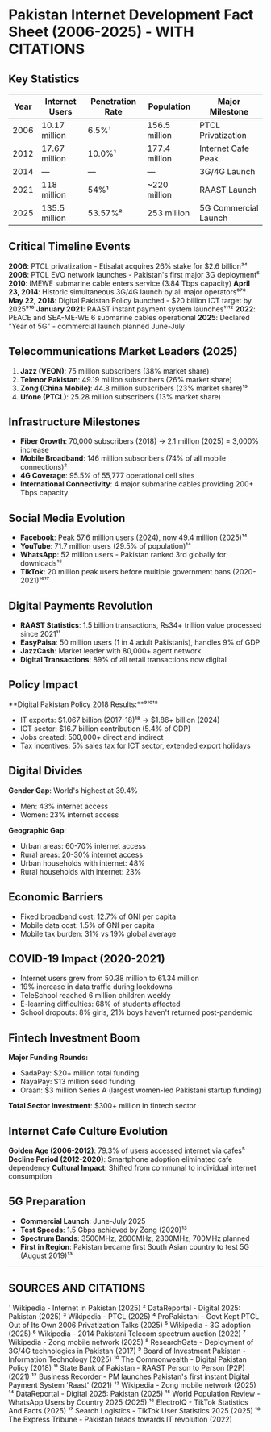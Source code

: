 # Pakistan Internet Development Fact Sheet (2006-2025) - WITH CITATIONS

## Key Statistics

| Year | Internet Users | Penetration Rate | Population | Major Milestone |
|------|----------------|------------------|------------|-----------------|
| 2006 | 10.17 million | 6.5%¹ | 156.5 million | PTCL Privatization |
| 2012 | 17.67 million | 10.0%¹ | 177.4 million | Internet Cafe Peak |
| 2014 | — | — | — | 3G/4G Launch |
| 2021 | 118 million | 54%¹ | ~220 million | RAAST Launch |
| 2025 | 135.5 million | 53.57%² | 253 million | 5G Commercial Launch |

## Critical Timeline Events

**2006**: PTCL privatization - Etisalat acquires 26% stake for $2.6 billion³⁴
**2008**: PTCL EVO network launches - Pakistan's first major 3G deployment⁵
**2010**: IMEWE submarine cable enters service (3.84 Tbps capacity)
**April 23, 2014**: Historic simultaneous 3G/4G launch by all major operators⁶⁷⁸
**May 22, 2018**: Digital Pakistan Policy launched - $20 billion ICT target by 2025⁹¹⁰
**January 2021**: RAAST instant payment system launches¹¹¹²
**2022**: PEACE and SEA-ME-WE 6 submarine cables operational
**2025**: Declared "Year of 5G" - commercial launch planned June-July

## Telecommunications Market Leaders (2025)

1. **Jazz (VEON)**: 75 million subscribers (38% market share)
2. **Telenor Pakistan**: 49.19 million subscribers (26% market share)  
3. **Zong (China Mobile)**: 44.8 million subscribers (23% market share)¹³
4. **Ufone (PTCL)**: 25.28 million subscribers (13% market share)

## Infrastructure Milestones

- **Fiber Growth**: 70,000 subscribers (2018) → 2.1 million (2025) = 3,000% increase
- **Mobile Broadband**: 146 million subscribers (74% of all mobile connections)²
- **4G Coverage**: 95.5% of 55,777 operational cell sites
- **International Connectivity**: 4 major submarine cables providing 200+ Tbps capacity

## Social Media Evolution

- **Facebook**: Peak 57.6 million users (2024), now 49.4 million (2025)¹⁴
- **YouTube**: 71.7 million users (29.5% of population)¹⁴
- **WhatsApp**: 52 million users - Pakistan ranked 3rd globally for downloads¹⁵
- **TikTok**: 20 million peak users before multiple government bans (2020-2021)¹⁶¹⁷

## Digital Payments Revolution

- **RAAST Statistics**: 1.5 billion transactions, Rs34+ trillion value processed since 2021¹¹
- **EasyPaisa**: 50 million users (1 in 4 adult Pakistanis), handles 9% of GDP
- **JazzCash**: Market leader with 80,000+ agent network
- **Digital Transactions**: 89% of all retail transactions now digital

## Policy Impact

**Digital Pakistan Policy 2018 Results:**⁹¹⁰¹⁸
- IT exports: $1.067 billion (2017-18)¹⁸ → $1.86+ billion (2024)
- ICT sector: $16.7 billion contribution (5.4% of GDP)
- Jobs created: 500,000+ direct and indirect
- Tax incentives: 5% sales tax for ICT sector, extended export holidays

## Digital Divides

**Gender Gap**: World's highest at 39.4%
- Men: 43% internet access
- Women: 23% internet access

**Geographic Gap**: 
- Urban areas: 60-70% internet access
- Rural areas: 20-30% internet access
- Urban households with internet: 48%
- Rural households with internet: 23%

## Economic Barriers

- Fixed broadband cost: 12.7% of GNI per capita
- Mobile data cost: 1.5% of GNI per capita
- Mobile tax burden: 31% vs 19% global average

## COVID-19 Impact (2020-2021)

- Internet users grew from 50.38 million to 61.34 million
- 19% increase in data traffic during lockdowns
- TeleSchool reached 6 million children weekly
- E-learning difficulties: 68% of students affected
- School dropouts: 8% girls, 21% boys haven't returned post-pandemic

## Fintech Investment Boom

**Major Funding Rounds:**
- SadaPay: $20+ million total funding
- NayaPay: $13 million seed funding
- Oraan: $3 million Series A (largest women-led Pakistani startup funding)

**Total Sector Investment**: $300+ million in fintech sector

## Internet Cafe Culture Evolution

**Golden Age (2006-2012)**: 79.3% of users accessed internet via cafes⁵
**Decline Period (2012-2020)**: Smartphone adoption eliminated cafe dependency
**Cultural Impact**: Shifted from communal to individual internet consumption

## 5G Preparation

- **Commercial Launch**: June-July 2025
- **Test Speeds**: 1.5 Gbps achieved by Zong (2020)¹³
- **Spectrum Bands**: 3500MHz, 2600MHz, 2300MHz, 700MHz planned
- **First in Region**: Pakistan became first South Asian country to test 5G (August 2019)¹³

---

## SOURCES AND CITATIONS

¹ Wikipedia - Internet in Pakistan (2025)
² DataReportal - Digital 2025: Pakistan (2025)
³ Wikipedia - PTCL (2025)
⁴ ProPakistani - Govt Kept PTCL Out of Its Own 2006 Privatization Talks (2025)
⁵ Wikipedia - 3G adoption (2025)
⁶ Wikipedia - 2014 Pakistani Telecom spectrum auction (2022)
⁷ Wikipedia - Zong mobile network (2025)
⁸ ResearchGate - Deployment of 3G/4G technologies in Pakistan (2017)
⁹ Board of Investment Pakistan - Information Technology (2025)
¹⁰ The Commonwealth - Digital Pakistan Policy (2018)
¹¹ State Bank of Pakistan - RAAST Person to Person (P2P) (2021)
¹² Business Recorder - PM launches Pakistan's first instant Digital Payment System 'Raast' (2021)
¹³ Wikipedia - Zong mobile network (2025)
¹⁴ DataReportal - Digital 2025: Pakistan (2025)
¹⁵ World Population Review - WhatsApp Users by Country 2025 (2025)
¹⁶ ElectroIQ - TikTok Statistics And Facts (2025)
¹⁷ Search Logistics - TikTok User Statistics 2025 (2025)
¹⁸ The Express Tribune - Pakistan treads towards IT revolution (2022)